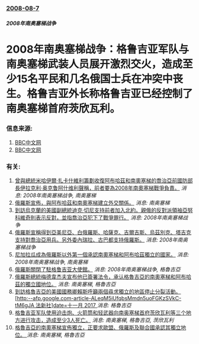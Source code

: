 ### [2008-08-7](/news/2008/08/7/index.md)

##### 2008年南奥塞梯战争
#  2008年南奥塞梯战争：格鲁吉亚军队与南奥塞梯武装人员展开激烈交火，造成至少15名平民和几名俄国士兵在冲突中丧生。格鲁吉亚外长称格鲁吉亚已经控制了南奥塞梯首府茨欣瓦利。




### 信息来源:

1. [BBC中文网](http://news.bbc.co.uk/chinese/simp/hi/newsid_7540000/newsid_7549100/7549124.stm)
2. [BBC中文网](http://news.bbc.co.uk/chinese/simp/hi/newsid_7540000/newsid_7549600/7549650.stm)

### 有关:

1. [曾與總統米哈伊爾·扎卡什維利籌劃收復阿布哈茲和南奧塞梯的喬治亞前國防部長伊拉克利·奥克鲁阿什维利聲稱，前者要為2008年南奧塞梯戰爭負責。](/zh/news/2008/09/14/曾與總統米哈伊爾-扎卡什維利籌劃收復阿布哈茲和南奧塞梯的喬治亞前國防部長伊拉克利-奥克鲁阿什维利聲稱-前者要為2008年.md) _消息: 2008年南奥塞梯战争, 南奥塞梯_
2. [俄羅斯宣佈，與阿布哈茲和南奧塞梯建立外交關係。](/zh/news/2008/09/9/俄羅斯宣佈-與阿布哈茲和南奧塞梯建立外交關係.md) _消息: 南奥塞梯_
3. [到訪烏克蘭的美國副總統迪克·切尼支持前者加入北約。親俄的反對派領袖亞努科維奇則表示反對，並指喬治亞犯下了戰爭罪行。](/zh/news/2008/09/5/到訪烏克蘭的美國副總統迪克-切尼支持前者加入北約-親俄的反對派領袖亞努科維奇則表示反對-並指喬治亞犯下了戰爭罪行.md) _消息: 2008年南奥塞梯战争_
4. [俄羅斯宣稱得到亞美尼亞、白俄羅斯、哈薩克、吉爾吉斯、烏茲別克、塔吉克支持對喬治亞用兵。另外委內瑞拉、古巴都支持俄羅斯。](/zh/news/2008/09/5/俄羅斯宣稱得到亞美尼亞-白俄羅斯-哈薩克-吉爾吉斯-烏茲別克-塔吉克支持對喬治亞用兵-另外委內瑞拉-古巴都支持俄羅斯.md) _消息: 2008年南奥塞梯战争_
5. [尼加拉瓜成為俄羅斯以外第一個承認南奧塞梯和阿布哈茲獨立的國家。](/zh/news/2008/09/3/尼加拉瓜成為俄羅斯以外第一個承認南奧塞梯和阿布哈茲獨立的國家.md) _消息: 2008年南奥塞梯战争, 南奥塞梯_
6. [俄羅斯關閉了駐格鲁吉亚大使館。](/zh/news/2008/09/3/俄羅斯關閉了駐格鲁吉亚大使館.md) _消息: 2008年南奥塞梯战争, 格魯吉亞_
7. [ 俄羅斯總統梅德韋杰夫宣布他已簽署法令，承认格魯吉亞的南奧塞梯和阿布哈茲的獨立國地位。](/zh/news/2008/08/26/俄羅斯總統梅德韋杰夫宣布他已簽署法令-承认格魯吉亞的南奧塞梯和阿布哈茲的獨立國地位.md) _消息: 南奥塞梯, 格魯吉亞_
8. [到訪格魯吉亞的美國國務卿賴斯呼籲兩個尋求獨立的地區停止分裂活動。[http:--afp.google.com-article-ALeqM5iUfqbsMmdn5uoFGKzSVkC-tM6gJA 法新社]date=十一月 2017 ](/zh/news/2008/07/10/到訪格魯吉亞的美國國務卿賴斯呼籲兩個尋求獨立的地區停止分裂活動-http-afpgooglecom-artic.md) _消息: 格魯吉亞_
9. [格鲁吉亚军队使用迫击炮、火箭筒和轻武器向南奥塞梯首府茨欣瓦利等三个地方进行攻击，造成至少3人死亡。](/zh/news/2008/07/3/格鲁吉亚军队使用迫击炮-火箭筒和轻武器向南奥塞梯首府茨欣瓦利等三个地方进行攻击-造成至少3人死亡.md) _消息: 南奥塞梯, 格魯吉亞, 茨欣瓦利_
10. [格魯吉亞的南奧塞梯宣佈獨立，正要求歐盟、俄羅斯及聯合國承認其獨立地位。 ](/zh/news/2008/03/5/格魯吉亞的南奧塞梯宣佈獨立-正要求歐盟-俄羅斯及聯合國承認其獨立地位.md) _消息: 南奥塞梯, 格魯吉亞_
